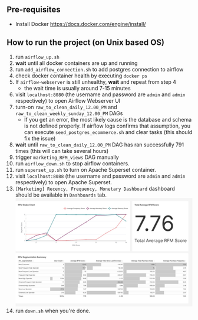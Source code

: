 ## Pre-requisites

- Install Docker https://docs.docker.com/engine/install/

## How to run the project (on Unix based OS)

1. run `airflow_up.sh`
2. **wait** until all docker containers are up and running
3. run `add_airflow_connection.sh` to add postgres connection to airflow
4. check docker container health by executing `docker ps`
5. If `airflow-webserver` is still unhealthy, **wait** and repeat from step 4 
    - the wait time is usually around 7-15 minutes
6. visit `localhost:8080` (the username and password are `admin` and `admin` respectively) to open Airflow Webserver UI
7. turn-on `raw_to_clean_daily_12.00_PM` and `raw_to_clean_weekly_sunday_12.00_PM` DAGs
    - If you get an error, the most likely cause is the database and schema is not defined properly. If airflow logs confirms that assumption, you can execute `seed_postgres_ecommerce.sh` and clear tasks (this should fix the issue)
8. **wait** until `raw_to_clean_daily_12.00_PM` DAG has ran successfully 791 times (this will can take several hours)
9. trigger `marketing_RFM_views` DAG manually
10. run `airflow_down.sh` to stop airflow containers.
11. run `superset_up.sh` to turn on Apache Superset container.
11. visit `localhost:8088` (the username and password are `admin` and `admin` respectively) to open Apache Superset.
12. `[Marketing] Recency, Frequency, Monetary Dashboard` dashboard should be available in `Dashboards` tab. ![](docs/img/marketing-rfm-dashboard.jpg)
13. run `down.sh` when you're done.
